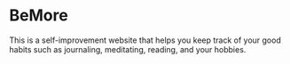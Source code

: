 # BeMore

This is a self-improvement website that helps you keep track of your good habits such as journaling, meditating, reading, and your hobbies.
